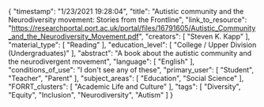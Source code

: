 {
    "timestamp": "1/23/2021 19:28:04",
    "title": "Autistic community and the Neurodiversity movement: Stories from the Frontline",
    "link_to_resource": "https://researchportal.port.ac.uk/portal/files/16791605/Autistic_Community_and_the_Neurodiversity_Movement.pdf",
    "creators": [
        "Steven K. Kapp"
    ],
    "material_type": [
        "Reading"
    ],
    "education_level": [
        "College / Upper Division (Undergraduates)"
    ],
    "abstract": "A book about the autistic community and the neurodivergent movement",
    "language": [
        "English"
    ],
    "conditions_of_use": "I don't see any of these",
    "primary_user": [
        "Student",
        "Teacher",
        "Parent"
    ],
    "subject_areas": [
        "Education",
        "Social Science"
    ],
    "FORRT_clusters": [
        "Academic Life and Culture"
    ],
    "tags": [
        "Diversity",
        "Equity",
        "Inclusion",
        "Neurodiversity",
        "Autism"
    ]
}